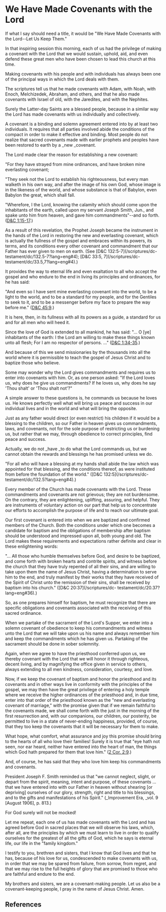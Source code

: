 # We Have Made Covenants with the Lord

If what I say should need a title, it would be "We Have Made Covenants with
the Lord--Let Us Keep Them."

In that inspiring session this morning, each of us had the privilege of making
a covenant with the Lord that we would sustain, uphold, aid, and even defend
these great men who have been chosen to lead this church at this time.

Making covenants with his people and with individuals has always been one of
the principal ways in which the Lord deals with them.

The scriptures tell us that he made covenants with Adam, with Noah, with
Enoch, Melchizedek, Abraham, and others, and that he also made covenants with
Israel of old, with the Jaredites, and with the Nephites.

Surely the Latter-day Saints are a blessed people, because in a similar way
the Lord has made covenants with us individually and collectively.

A covenant is a binding and solemn agreement entered into by at least two
individuals. It requires that all parties involved abide the conditions of the
compact in order to make it effective and binding. Most people do not realize
that sacred covenants made with earlier prophets and peoples have been
restored to earth by a _new _covenant.

The Lord made clear the reason for establishing a new covenant:

"For they have strayed from mine ordinances, and have broken mine everlasting
covenant;

"They seek not the Lord to establish his righteousness, but every man walketh
in his own way, and after the image of his own God, whose image is in the
likeness of the world, and whose substance is that of Babylon, even Babylon
the great, which shall fall.

"Wherefore, I the Lord, knowing the calamity which should come upon the
inhabitants of the earth, called upon my servant Joseph Smith, Jun., and spake
unto him from heaven, and gave him commandments"--and so forth. ([D&amp;C
1:15-17](/scriptures/dc-testament/dc/1.15-17?lang=eng#14).)

As a result of this revelation, the Prophet Joseph became the instrument in
the hands of the Lord in restoring the new and everlasting covenant, which is
actually the fullness of the gospel and embraces within its powers, its terms,
and its conditions every other covenant and commandment that our Father has
ever given to men on earth. (See [D&amp;C 132:5-7](/scriptures/dc-
testament/dc/132.5-7?lang=eng#4); [D&amp;C 33:5, 7](/scriptures/dc-
testament/dc/33.5,7?lang=eng#4).)

It provides the way to eternal life and even exaltation to all who accept the
gospel and who endure to the end in living its principles and ordinances, for
he has said:

"And even so I have sent mine everlasting covenant into the world, to be a
light to the world, and to be a standard for my people, and for the Gentiles
to seek to it, and to be a messenger before my face to prepare the way before
me." ([D&amp;C 45:9](/scriptures/dc-testament/dc/45.9?lang=eng#8).)

It is here, then, in its fullness with all its powers as a guide, a standard
for us and for all men who will heed it.

Since the love of God is extended to all mankind, he has said: "... O [ye]
inhabitants of the earth: I the Lord am willing to make these things known
unto all flesh; For I am no respector of persons. ..." ([D&amp;C
1:34-35](/scriptures/dc-testament/dc/1.34-35?lang=eng#33).)

And because of this we send missionaries by the thousands into all the world
where it is permissible to teach the gospel of Jesus Christ and to baptize
those who believe.

Some may wonder why the Lord gives commandments and requires us to enter into
covenants with him. Or, as one person asked: "If the Lord loves us, why does
he give us commandments? If he loves us, why does he say 'Thou shalt' or 'Thou
shalt not'?"

A simple answer to these questions is, he commands us because he loves us. He
knows perfectly well what will bring us peace and success in our individual
lives and in the world and what will bring the opposite.

Just as any father would direct (or even restrict) his children if it would be
a blessing to the children, so our Father in heaven gives us commandments,
laws, and covenants, not for the sole purpose of restricting us or burdening
us, but rather that we may, through obedience to correct principles, find
peace and success.

Actually, we do not _have _to do what the Lord commands us, but we cannot
obtain the rewards and blessings he has promised unless we do.

"For all who will have a blessing at my hands shall abide the law which was
appointed for that blessing, and the conditions thereof, as were instituted
from before the foundation of the world." ([D&amp;C 132:5](/scriptures/dc-
testament/dc/132.5?lang=eng#4).)

Every member of the Church has made covenants with the Lord. These
commandments and covenants are not grievous; they are not burdensome. On the
contrary, they are enlightening, uplifting, assuring, and helpful. They are
instruments of voluntary action on our part that help us to concentrate our
efforts to accomplish the purpose of life and to reach our ultimate goal.

Our first covenant is entered into when we are baptized and confirmed members
of the Church. Both the conditions under which one becomes a candidate for
baptism and the obligations of membership after baptism should be understood
and impressed upon all, both young and old. The Lord makes these requirements
and expectations rather definite and clear in these enlightening words:

"... All those who humble themselves before God, and desire to be baptized, and
come forth with broken hearts and contrite spirits, and witness before the
church that they have truly repented of all their sins, and are willing to
take upon them the name of Jesus Christ, having a determination to serve him
to the end, and truly manifest by their works that they have received of the
Spirit of Christ unto the remission of their sins, shall be received by
baptism into his church." ([D&amp;C 20:37](/scriptures/dc-
testament/dc/20.37?lang=eng#36).)

So, as one prepares himself for baptism, he must recognize that there are
specific obligations and covenants associated with the receiving of this
sacred ordinance.

When we partake of the sacrament of the Lord's Supper, we enter into a solemn
covenant of obedience to keep his commandments and witness unto the Lord that
we will take upon us his name and always remember him and keep the
commandments which he has given us. Partaking of the sacrament should be done
in sober solemnity.

Again, when we agree to have the priesthood conferred upon us, we thereby
covenant with the Lord that we will honor it through righteous, decent living,
and by magnifying the office given in service to others, always extending to
all men kindness, consideration, courtesy, and love.

Now, if we keep the covenant of baptism and honor the priesthood and its
covenants and in other ways live in conformity with the principles of the
gospel, we may then have the great privilege of entering a holy temple where
we receive the higher ordinances of the priesthood and, in due time, enter
into that order of the priesthood known as the "new and everlasting covenant
of marriage," with the promise given that if we remain faithful to the
covenants made, we shall come forth with the just in the morning of the first
resurrection and, with our companions, our children, our posterity, be
permitted to live in a state of never-ending happiness, provided, of course,
that they too keep the covenants that it will be necessary for them to make.

What hope, what comfort, what assurance and joy this promise should bring to
the hearts of all who love their families! Surely it is true that "eye hath
not seen, nor ear heard, neither have entered into the heart of man, the
things which God hath prepared for them that love him." ([2 Cor.
2:9](/scriptures/nt/2-cor/2.9?lang=eng#8).)

And, of course, he has said that they who love him keep his commandments and
covenants.

President Joseph F. Smith reminded us that "we cannot neglect, slight, or
depart from the spirit, meaning, intent and purpose, of these covenants ... that
we have entered into with our Father in heaven without shearing [or depriving]
ourselves of our glory, strength, right and title to his blessings, and to the
gifts and manifestations of his Spirit." (_Improvement Era, _vol. 9 [August
1906], p. 813.)

For God surely will not be mocked!

Let me repeat, each one of us has made covenants with the Lord and has agreed
before God in sacred places that we will observe his laws, which, after all,
are the principles by which we must learn to live in order to qualify
ourselves for the greatest of all the gifts of God, which he says is eternal
life, our life in the "family kingdom."

I testify to you, brethren and sisters, that I know that God lives and that he
has, because of his love for us, condescended to make covenants with us, in
order that we may be spared from failure, from sorrow, from regret, and that
we may rise to the full heights of glory that are promised to those who are
faithful and endure to the end.

My brothers and sisters, we are a covenant-making people. Let us also be a
covenant-keeping people, I pray in the name of Jesus Christ. Amen.

## References

